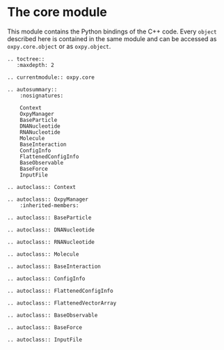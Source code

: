 # The core module

This module contains the Python bindings of the C++ code. Every `object` described here is contained in the same module and can be accessed as `oxpy.core.object` or as `oxpy.object`.

```eval_rst
.. toctree::
   :maxdepth: 2

.. currentmodule:: oxpy.core

.. autosummary::
    :nosignatures:

    Context
    OxpyManager
    BaseParticle
    DNANucleotide
    RNANucleotide
    Molecule
    BaseInteraction
    ConfigInfo
    FlattenedConfigInfo
    BaseObservable
    BaseForce
    InputFile
    
.. autoclass:: Context
    
.. autoclass:: OxpyManager
    :inherited-members:

.. autoclass:: BaseParticle

.. autoclass:: DNANucleotide

.. autoclass:: RNANucleotide

.. autoclass:: Molecule

.. autoclass:: BaseInteraction

.. autoclass:: ConfigInfo

.. autoclass:: FlattenedConfigInfo

.. autoclass:: FlattenedVectorArray

.. autoclass:: BaseObservable

.. autoclass:: BaseForce

.. autoclass:: InputFile

```
